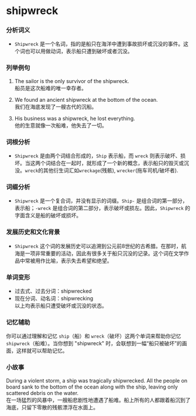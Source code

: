 # shipwreck

### 分析词义

  

*   `Shipwreck` 是一个名词，指的是船只在海洋中遭到事故损坏或沉没的事件。这个词也可以用做动词，表示船只遭到破坏或者沉没。

  

### 列举例句

  

1.  The sailor is the only survivor of the shipwreck.  
    船员是这次船难的唯一幸存者。
    
      
    
2.  We found an ancient shipwreck at the bottom of the ocean.  
    我们在海底发现了一艘古代的沉船。
    
      
    
3.  His business was a shipwreck, he lost everything.  
    他的生意就像一次船难，他失去了一切。
    
      
    

  

### 词根分析

  

*   `Shipwreck` 是由两个词结合形成的，`Ship` 表示船，而 `wreck` 则表示破坏、损坏。当这两个词结合在一起时，就形成了一个新的概念，表示船只的毁灭或沉没。`wreck`的其他衍生词汇如`wreckage`(残骸), `wrecker`(拖车司机/破坏者).

  

### 词缀分析

  

*   `Shipwreck` 是一个复合词，并没有显示的词缀。`Ship-` 是组合词的第一部分，表示船；`-wreck` 是组合词的第二部分，表示破坏或损左。因此，`Shipwreck` 的字面含义是船的破坏或损坏。

  

### 发展历史和文化背景

  

*   `Shipwreck` 这个词的发展历史可以追溯到公元前8世纪的古希腊。在那时，航海是一项非常重要的活动，因此有很多关于船只沉没的记录。这个词在文学作品中常被用作比喻，表示失去希望和绝望。

  

### 单词变形

  

*   过去式、过去分词：shipwrecked
*   现在分词、动名词：shipwrecking  
    以上均表示船只遭受破坏或沉没的状态。

  

### 记忆辅助

  

你可以通过理解和记忆 `ship`（船）和 `wreck`（破坏）这两个单词来帮助你记忆 `shipwreck`（船难）。当你想到 "shipwreck" 时，会联想到一幅“船只被破坏”的画面，这样就可以帮助记忆。

  

### 小故事

  

During a violent storm, a ship was tragically shipwrecked. All the people on board sank to the bottom of the ocean along with the ship, leaving only scattered debris on the water.  
在一场猛烈的风暴中，一艘船悲剧性地遭遇了船难。船上所有的人都跟着船沉到了海底，只留下零散的残骸漂浮在水面上。
